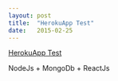 ```yaml
---
layout: post
title:  "HerokuApp Test"
date:   2015-02-25
---
```


[HerokuApp Test](http://i9yang.herokuapp.com)

NodeJs + MongoDb + ReactJs
